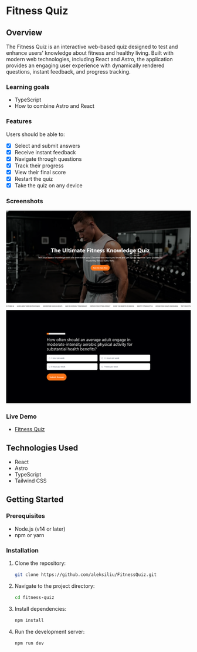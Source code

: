 # Fitness Quiz

## Overview

The Fitness Quiz is an interactive web-based quiz designed to test and enhance users' knowledge about fitness and healthy living. Built with modern web technologies, including React and Astro, the application provides an engaging user experience with dynamically rendered questions, instant feedback, and progress tracking.

### Learning goals

- TypeScript
- How to combine Astro and React

### Features

Users should be able to:

- [x] Select and submit answers
- [x] Receive instant feedback
- [x] Navigate through questions
- [x] Track their progress
- [x] View their final score
- [x] Restart the quiz
- [x] Take the quiz on any device

### Screenshots

![Screenshot 1](./screenshot.png)
![Screenshot 2](./screenshot2.png)

### Live Demo

- [Fitness Quiz](https://fitnessquiz.netlify.app/)

## Technologies Used

- React
- Astro
- TypeScript
- Tailwind CSS

## Getting Started

### Prerequisites

- Node.js (v14 or later)
- npm or yarn

### Installation

1. Clone the repository:
   ```bash
   git clone https://github.com/aleksiliu/FitnessQuiz.git
   ```
2. Navigate to the project directory:
   ```bash
   cd fitness-quiz
   ```
3. Install dependencies:
   ```bash
   npm install
   ```
4. Run the development server:
   ```bash
   npm run dev
   ```
